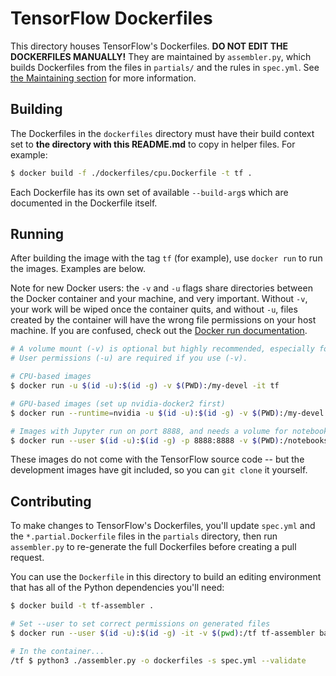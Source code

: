 # TensorFlow Dockerfiles

This directory houses TensorFlow's Dockerfiles. **DO NOT EDIT THE DOCKERFILES
MANUALLY!** They are maintained by `assembler.py`, which builds Dockerfiles from
the files in `partials/` and the rules in `spec.yml`. See [the Maintaining
section](#maintaining) for more information.

## Building

The Dockerfiles in the `dockerfiles` directory must have their build context set
to **the directory with this README.md** to copy in helper files. For example:

```bash
$ docker build -f ./dockerfiles/cpu.Dockerfile -t tf .
```

Each Dockerfile has its own set of available `--build-arg`s which are documented
in the Dockerfile itself.

## Running

After building the image with the tag `tf` (for example), use `docker run` to
run the images. Examples are below.

Note for new Docker users: the `-v` and `-u` flags share directories between
the Docker container and your machine, and very important. Without
`-v`, your work will be wiped once the container quits, and without `-u`, files
created by the container will have the wrong file permissions on your host
machine. If you are confused, check out the [Docker run
documentation](https://docs.docker.com/engine/reference/run/).

```bash
# A volume mount (-v) is optional but highly recommended, especially for Jupyter
# User permissions (-u) are required if you use (-v).

# CPU-based images
$ docker run -u $(id -u):$(id -g) -v $(PWD):/my-devel -it tf

# GPU-based images (set up nvidia-docker2 first)
$ docker run --runtime=nvidia -u $(id -u):$(id -g) -v $(PWD):/my-devel -it tf

# Images with Jupyter run on port 8888, and needs a volume for notebooks
$ docker run --user $(id -u):$(id -g) -p 8888:8888 -v $(PWD):/notebooks -it tf
```

These images do not come with the TensorFlow source code -- but the development
images have git included, so you can `git clone` it yourself.

## Contributing

To make changes to TensorFlow's Dockerfiles, you'll update `spec.yml` and the
`*.partial.Dockerfile` files in the `partials` directory, then run
`assembler.py` to re-generate the full Dockerfiles before creating a pull
request.

You can use the `Dockerfile` in this directory to build an editing environment
that has all of the Python dependencies you'll need:

```bash
$ docker build -t tf-assembler .

# Set --user to set correct permissions on generated files
$ docker run --user $(id -u):$(id -g) -it -v $(pwd):/tf tf-assembler bash 

# In the container...
/tf $ python3 ./assembler.py -o dockerfiles -s spec.yml --validate
```
